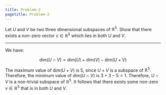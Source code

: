 ```yaml
---
title: Problem-2
pagetitle: Problem-2
---
```


Let $U$ and $V$ be two three dimensional subspaces of $\mathbb{R}^{5}.$ Show that there exists a non-zero vector $v\in\mathbb{R}^{5}$ which lies in both $U$ and $V$.

------------------------------------------------------------------------

We have:

$$
\text{dim}(U\cap V)=\text{dim}(U)+\text{dim}(V)-\text{dim}(U+V)
$$


The maximum value of $\text{dim}(U+V)$ is $5$, since $U+V$ is a subspace of $\mathbb{R}^{5}.$ Therefore, the minimum value of $\text{dim}(U\cap V)$ is $3+3-5=1$. Therefore, $U\cap V$ is a non-trivial subspace of $\mathbb{R}^{5}$. It follows that there exists some non-zero $v\in\mathbb{R}^{5}$ that is in both $U$ and $V$.
